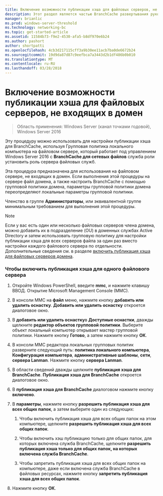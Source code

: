 ```yaml
---
title: Включение возможности публикации хэша для файловых серверов, не входящих в домен
description: Этот раздел является частью BranchCache развертывания руководство для Windows Server 2016, которой показано, как развернуть BranchCache в режиме распределенного и размещенного кэша для оптимизации использования пропускной способности глобальной сети в филиалах
manager: brianlic
ms.prod: windows-server-threshold
ms.technology: networking-bc
ms.topic: get-started-article
ms.assetid: 11584b73-f9e2-4530-afa5-b8df970e6b24
ms.author: pashort
author: shortpatti
ms.openlocfilehash: 4cb3d217115cff3a9b30ee11acb7ba0de6672b24
ms.sourcegitcommit: 19d9da87d87c9eefbca7a3443d2b1df486b0b010
ms.translationtype: MT
ms.contentlocale: ru-RU
ms.lasthandoff: 03/28/2018
---
```

# <a name="enable-hash-publication-for-non-domain-member-file-servers"></a>Включение возможности публикации хэша для файловых серверов, не входящих в домен

>Область применения: Windows Server (канал точками годовой), Windows Server 2016

Эту процедуру можно использовать для настройки публикации хэша для BranchCache, используя Групповая политика локального компьютера на файловом сервере, который работает под управлением Windows Server 2016 с **BranchCache для сетевых файлов** служба роли установить роль сервера файловых служб.  
  
Эта процедура предназначена для использования на файловом сервере, не входящих в домен. Если выполнения этой процедуры на сервере файл домена, а также настроить BranchCache с помощью групповой политики домена, параметры групповой политики домена переопределяют локальные параметры групповой политики.  
  
Членство в группе **Администраторы**, или эквивалентной группе минимальным требованием для выполнения этой процедуры.  
  
> [!NOTE]  
> Если у вас есть один или несколько файловых серверов члена домена, можно добавить их в подразделение (OU) в доменных службах Active Directory и затем использовать групповую политику для настройки публикации хэша для всех серверов файла за один раз вместо настройки каждого файлового сервера по отдельности. Дополнительные сведения см. в разделе [включить публикация хэша для файловых серверов домена](../../branchcache/deploy/Enable-Hash-Publication-for-Domain-Member-File-Servers.md).  
  
### <a name="to-enable-hash-publication-for-one-file-server"></a>Чтобы включить публикация хэша для одного файлового сервера  
  
1.  Откройте Windows PowerShell, введите **mmc**, и нажмите клавишу ВВОД. Открытие Microsoft Management Console (MMC).  
  
2.  В консоли MMC на **файл** меню, нажмите кнопку **добавить или удалить оснастку**. **Добавить или удалить оснастку** откроется диалоговое окно.  
  
3.  В **добавить или удалить оснастку**в **Доступные оснастки**, дважды щелкните **редактор объектов групповой политики**. Выберите объект локальный компьютер открывает мастер групповой политики. Нажмите кнопку **Готово**, а затем нажмите кнопку **ОК**.  
  
4.  В консоли MMC редактора локальных групповых политик разверните следующий путь: **политика локального компьютера**, **Конфигурация компьютера**, **административные шаблоны**, **сети**, **сервера Lanman**. Нажмите кнопку **сервера Lanman**.  
  
5.  В области сведений дважды щелкните **публикация хэша для BranchCache**. **Публикация хэша для BranchCache** откроется диалоговое окно.  
  
6.  В **публикация хэша для BranchCache** диалоговом нажмите кнопку **включено**.  
  
7.  В **параметры**, нажмите кнопку **разрешить публикация хэша для всех общих папок**, а затем выберите один из следующих:  
  
    1.  Чтобы включить публикация хэша для всех общих папок на этом компьютере, щелкните **разрешить публикация хэша для всех общих папок**.  
  
    2.  Чтобы включить хэш публикацию только для общих папок, для которых включена служба BranchCache, щелкните **разрешить публикация хэша только для общих папок, на которых включена служба BranchCache**.  
  
    3.  Чтобы запретить публикация хэша для всех общих папок на компьютере, даже если включена служба BranchCache в файловых ресурсах, нажмите кнопку **запретить публикация хэша для всех общих папок**.  
  
8.  Нажмите кнопку **ОК**.  
  


